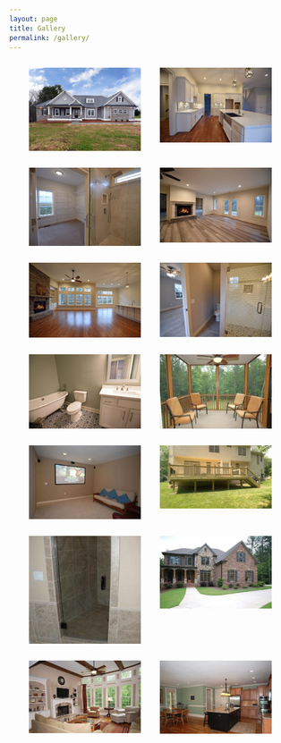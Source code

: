 ```yaml
---
layout: page
title: Gallery
permalink: /gallery/
---
```


<link rel='stylesheet' type='text/css' href='/lib/simplelightbox.min.css' />
<style>
.gallery {
	text-align: center;
}
.gallery img {
	width: 200px;
	display: inline-block;
	margin: 15px;
	vertical-align: top
}
</style>

<div class='gallery'>
<a href='/res/1575OwenGlen_03081901.jpg'><img src='/res/1575OwenGlen_03081901.jpg'/></a>
<a href='/res/1575OwenGlen_03081918.jpg'><img src='/res/1575OwenGlen_03081918.jpg'/></a>
<a href='/res/1575OwenGlen_03081932.jpg'><img src='/res/1575OwenGlen_03081932.jpg'/></a>
<a href='/res/1575OwenGlen_03081946.jpg'><img src='/res/1575OwenGlen_03081946.jpg'/></a>
<a href='/res/1575OwenGlen_03081914.jpg'><img src='/res/1575OwenGlen_03081914.jpg'/></a>
<a href='/res/1575OwenGlen_03081925.jpg'><img src='/res/1575OwenGlen_03081925.jpg'/></a>
<a href='/res/1575OwenGlen_03081938.jpg'><img src='/res/1575OwenGlen_03081938.jpg'/></a>
<a href='/res/screen_porch_remodel.jpg'><img src='/res/screen_porch_remodel.jpg'/></a>
<a href='/res/home_theater_remodel.jpg'><img src='/res/home_theater_remodel.jpg'/></a>
<a href='/res/Deck (1).jpg'><img src='/res/Deck (1).jpg'/></a>
<a href='/res/bath_remodel.jpg'><img src='/res/bath_remodel.jpg'/></a>
<a href='/res/house_front.jpg'><img src='/res/house_front.jpg'/></a>
<a href='/res/family_room.jpg'><img src='/res/family_room.jpg'/></a>
<a href='/res/breakfast_room.jpg'><img src='/res/breakfast_room.jpg'/></a>
</div>

<script type='application/javascript' src='/lib/jquery-3.3.1.min.js'></script>
<script type='application/javascript' src='/lib/simple-lightbox.min.js'></script>
<script>
var lightbox = $('.gallery a').simpleLightbox({animationSpeed: 50});

</script>
